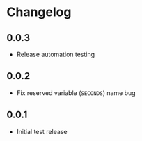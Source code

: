 # Changelog

## 0.0.3

- Release automation testing

## 0.0.2

- Fix reserved variable (`SECONDS`) name bug

## 0.0.1

- Initial test release
